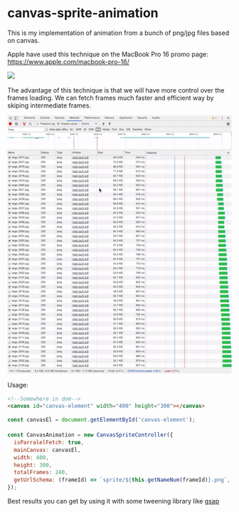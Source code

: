 # canvas-sprite-animation

This is my implementation of animation from a bunch of png/jpg files based on canvas.


Apple have used this technique on the MacBook Pro 16 promo page:
https://www.apple.com/macbook-pro-16/

![](demo.gif)


The advantage of this technique is that we will have more control over the frames loading. We can fetch frames much faster and efficient way by skiping intermediate frames.

![](fetch.gif)


Usage:

```html
<!--Somewhere in dom-->
<canvas id="canvas-element" width="400" height="300"></canvas>
```

```javascript
const canvasEl = document.getElementById('canvas-element');

const CanvasAnimation = new CanvasSpriteController({
  isParralelFetch: true,
  mainCanvas: canvasEl,
  width: 400, 
  height: 300,
  totalFrames: 240, 
  getUrlSchema: (frameId) => `sprite/${this.getNameNum(frameId)}.png`,
});
```


Best results you can get by using it with some tweening library like [gsap](https://greensock.com/gsap/)
